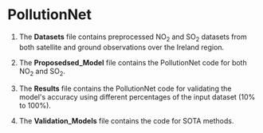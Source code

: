 # PollutionNet

1. The **Datasets** file contains preprocessed NO<sub>2</sub> and SO<sub>2</sub> datasets from both satellite and ground observations over the Ireland region.

2. The **Proposedsed_Model** file contains the PollutionNet code for both NO<sub>2</sub> and SO<sub>2</sub>.

3. The **Results** file contains the PollutionNet code for validating the model's accuracy using different percentages of the input dataset (10% to 100%).

4. The **Validation_Models** file contains the code for SOTA methods.
